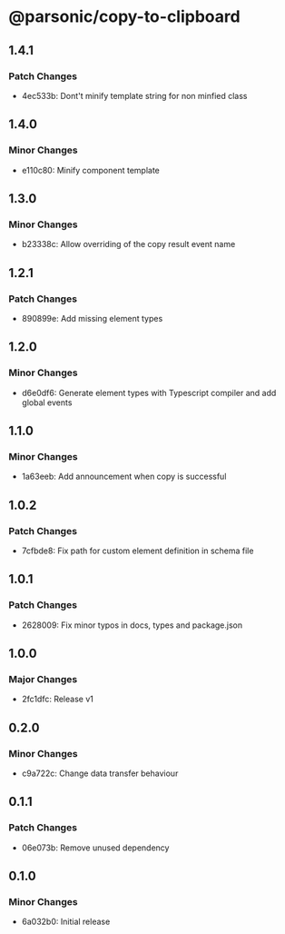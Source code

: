 # @parsonic/copy-to-clipboard

## 1.4.1

### Patch Changes

- 4ec533b: Dont't minify template string for non minfied class

## 1.4.0

### Minor Changes

- e110c80: Minify component template

## 1.3.0

### Minor Changes

- b23338c: Allow overriding of the copy result event name

## 1.2.1

### Patch Changes

- 890899e: Add missing element types

## 1.2.0

### Minor Changes

- d6e0df6: Generate element types with Typescript compiler and add global events

## 1.1.0

### Minor Changes

- 1a63eeb: Add announcement when copy is successful

## 1.0.2

### Patch Changes

- 7cfbde8: Fix path for custom element definition in schema file

## 1.0.1

### Patch Changes

- 2628009: Fix minor typos in docs, types and package.json

## 1.0.0

### Major Changes

- 2fc1dfc: Release v1

## 0.2.0

### Minor Changes

- c9a722c: Change data transfer behaviour

## 0.1.1

### Patch Changes

- 06e073b: Remove unused dependency

## 0.1.0

### Minor Changes

- 6a032b0: Initial release
